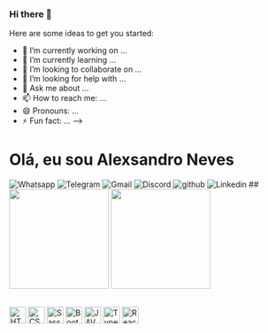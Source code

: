 ### Hi there 👋

Here are some ideas to get you started:

- 🔭 I’m currently working on ...
- 🌱 I’m currently learning ...
- 👯 I’m looking to collaborate on ...
- 🤔 I’m looking for help with ...
- 💬 Ask me about ...
- 📫 How to reach me: ...
- 😄 Pronouns: ...
- ⚡ Fun fact: ...
-->

<h1> Olá, eu sou Alexsandro Neves</h1>
<div style="display: inline-block;">
    <img src="https://img.shields.io/badge/WhatsApp-25D366?style=for-the-badge&logo=whatsapp&logoColor=white"
        alt="Whatsapp">
    <img src="https://img.shields.io/badge/Telegram-2CA5E0?style=for-the-badge&logo=telegram&logoColor=white"
        alt="Telegram">
    <img src="https://img.shields.io/badge/Gmail-D14836?style=for-the-badge&logo=gmail&logoColor=white" alt="Gmail">
    <img src="https://img.shields.io/badge/Discord-7289DA?style=for-the-badge&logo=discord&logoColor=white"
        alt="Discord">
    <img src="https://img.shields.io/badge/GitHub-100000?style=for-the-badge&logo=github&logoColor=white" alt="github">
    <img src="https://img.shields.io/badge/LinkedIn-0077B5?style=for-the-badge&logo=linkedin&logoColor=white" alt="Linkedin">
</div>
##
<div>
    <a href="https://github.com/AlexsandroNeves"></a>
    <img height="180em"
        src="https://github-readme-stats.vercel.app/api?username=AlexsandroNeves&show_icons=true&theme=dracula">
    <img height="180em"
        src="https://github-readme-stats.vercel.app/api/top-langs/?username=AlexsandroNeves&show_icons=true&theme=dracula">
</div>

##
<div style="display: inline-block;">
    <img height="30" src="https://img.shields.io/badge/HTML5-E34F26?style=for-the-badge&logo=html5&logoColor=white"
        alt="HTML">
    <img height="30" src="https://img.shields.io/badge/CSS3-1572B6?style=for-the-badge&logo=css3&logoColor=white"
        alt="CSS">
    <img height="30" src="https://img.shields.io/badge/Sass-CC6699?style=for-the-badge&logo=sass&logoColor=white"
        alt="Sass">
    <img height="30"
        src="https://img.shields.io/badge/Bootstrap-563D7C?style=for-the-badge&logo=bootstrap&logoColor=white"
        alt="Bootstrap">
    <img height="30"
        src="https://img.shields.io/badge/JavaScript-F7DF1E?style=for-thebadge&logo=javascript&logoColor=black"
        alt="JAVASCRIPT">
    <img height="30"
        src="https://img.shields.io/badge/TypeScript-007ACC?style=for-the-badge&logo=typescript&logoColor=white"
        alt="Typescript">
    <img height="30" src="https://img.shields.io/badge/React-20232A?style=for-the-badge&logo=react&logoColor=61DAFBe"
        alt="React">

</div>

##

